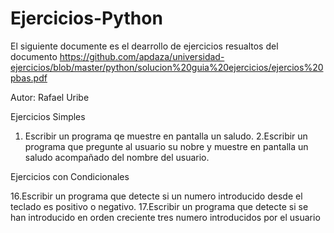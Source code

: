 # Ejercicios-Python

El siguiente documente es el dearrollo de ejercicios resualtos del documento 
https://github.com/apdaza/universidad-ejercicios/blob/master/python/solucion%20guia%20ejercicios/ejercios%20pbas.pdf

Autor: Rafael Uribe


Ejercicios Simples

1. Escribir un programa qe muestre en pantalla un saludo.
2.Escribir un programa que pregunte al usuario su nobre y muestre en pantalla un saludo acompañado del nombre del usuario.

Ejercicios con Condicionales

16.Escribir un programa que detecte si un numero introducido desde el teclado es positivo o negativo.
17.Escribir un programa que detecte si se han introducido en orden creciente tres numero introducidos por el usuario

